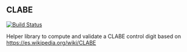 ## CLABE 

[![Build Status](https://travis-ci.com/cuenca-mx/clabe.svg?branch=master)](https://travis-ci.com/cuenca-mx/clabe)

Helper library to compute and validate a CLABE control digit based on
https://es.wikipedia.org/wiki/CLABE